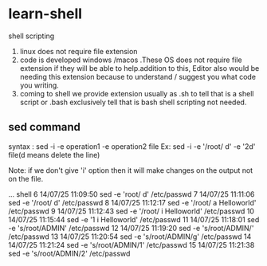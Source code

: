 # learn-shell
shell scripting
1. linux does not require file extension
2. code is developed windows /macos .These OS does not require file extension if they will be able to help.addition to this, Editor also would be needing this extension because to understand  / suggest you what code you writing.
3. coming to shell we provide extension usually as .sh to tell that is a shell script or .bash exclusively tell that is bash shell scripting not needed.

## sed command
syntax : sed -i -e operation1 -e operation2 file
Ex: sed -i -e '/root/ d' -e '2d' file(d means delete the line)

Note: if we don't give 'i' option then it will make changes on the output not on the file.

...
shell
6  14/07/25 11:09:50 sed -e 'root/ d' /etc/passwd
7  14/07/25 11:11:06 sed -e '/root/ d' /etc/passwd
8  14/07/25 11:12:17 sed -e '/root/ a Helloworld' /etc/passwd
9  14/07/25 11:12:43 sed -e '/root/ i Helloworld' /etc/passwd
10  14/07/25 11:15:44 sed -e '1 i Helloworld' /etc/passwd
11  14/07/25 11:18:01 sed -e 's/root/ADMIN' /etc/passwd
12  14/07/25 11:19:20 sed -e 's/root/ADMIN/' /etc/passwd
13  14/07/25 11:20:54 sed -e 's/root/ADMIN/g' /etc/passwd
14  14/07/25 11:21:24 sed -e 's/root/ADMIN/1' /etc/passwd
15  14/07/25 11:21:38 sed -e 's/root/ADMIN/2' /etc/passwd
